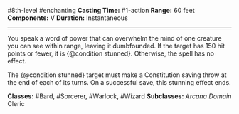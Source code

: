#8th-level #enchanting
**Casting Time:** #1-action
**Range:** 60 feet
**Components:** V
**Duration:** Instantaneous

---

You speak a word of power that can overwhelm the mind of one creature you can see within range, leaving it dumbfounded. If the target has 150 hit points or fewer, it is {@condition stunned}. Otherwise, the spell has no effect.

The {@condition stunned} target must make a Constitution saving throw at the end of each of its turns. On a successful save, this stunning effect ends.


**Classes:** #Bard, #Sorcerer, #Warlock, #Wizard
**Subclasses:** *Arcana Domain* Cleric
